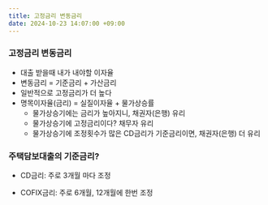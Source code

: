 ```yaml
---
title: 고정금리 변동금리
date: 2024-10-23 14:07:00 +09:00
---
```


### 고정금리 변동금리

* 대출 받을때 내가 내야할 이자율
* 변동금리 = 기준금리 + 가산금리
* 일반적으로 고정금리가 더 높다
* 명목이자율(금리) = 실질이자율 + 물가상승률 
  * 물가상승기에는 금리가 높아지니, 채권자(은행) 유리
  * 물가상승기에 고정금리이다? 채무자 유리
  * 물가상승기에 조정횟수가 많은 CD금리가 기준금리이면, 채권자(은행) 더 유리

### 주택담보대출의 기준금리?

* CD금리: 주로 3개월 마다 조정

* COFIX금리: 주로 6개월, 12개월에 한번 조정

